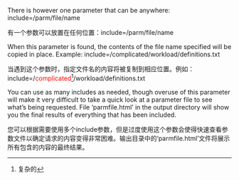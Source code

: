 There is however one parameter that can be anywhere: include=/parm/file/name

有一个参数可以放置在任何位置：include=/parm/file/name



When this parameter is found, the contents of the file name specified will be copied in place. Example: include=/complicated/workload/definitions.txt

当遇到这个参数时，指定文件名的内容将被复制到相应位置。例如：include=/<font color="#FF00000">complicated</font>[^ 1 ]/workload/definitions.txt



You can use as many includes as needed, though overuse of this parameter will make it very difficult to take a quick look at a parameter file to see what’s being requested. File ‘parmfile.html’ in the output directory will show you the final results of everything that has been included.

您可以根据需要使用多个include参数，但是过度使用这个参数会使得快速查看参数文件以确定请求的内容变得非常困难。输出目录中的‘parmfile.html’文件将展示所有包含的内容的最终结果。



[^ 1 ]: 复杂的